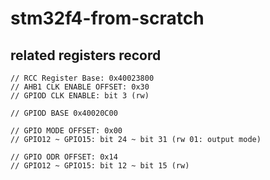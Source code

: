 # stm32f4-from-scratch

## related registers record
```
// RCC Register Base: 0x40023800
// AHB1 CLK ENABLE OFFSET: 0x30
// GPIOD CLK ENABLE: bit 3 (rw)

// GPIOD BASE 0x40020C00

// GPIO MODE OFFSET: 0x00
// GPIO12 ~ GPIO15: bit 24 ~ bit 31 (rw 01: output mode)

// GPIO ODR OFFSET: 0x14
// GPIO12 ~ GPIO15: bit 12 ~ bit 15 (rw)
```
